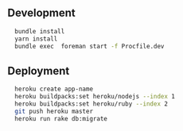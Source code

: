 ## Development
```bash
  bundle install
  yarn install
  bundle exec  foreman start -f Procfile.dev
```

## Deployment
```bash
  heroku create app-name
  heroku buildpacks:set heroku/nodejs --index 1
  heroku buildpacks:set heroku/ruby --index 2
  git push heroku master
  heroku run rake db:migrate
```
